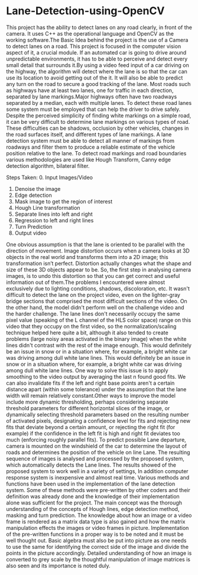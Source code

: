 # Lane-Detection-using-OpenCV
This project has the ability to detect lanes on any road clearly, in front of the camera. It uses C++ as the operational language and OpenCV as the working software.The Basic Idea behind the project is the use of a Camera to detect lanes on a road. This project is focused in the computer vision aspect of it, a crucial module. If an automated car is going to drive around unpredictable environments, it has to be able to perceive and detect every small detail that surrounds it.By using a video feed input of a car driving on the highway, the algorithm will detect where the lane is so that the car can use its location to avoid getting out of the it. It will also be able to predict any turn on the road to secure a good tracking of the lane. Most roads such as highways have at least two lanes, one for traffic in each direction, separated by lane markings.Major highways often have two roadways separated by a median, each with multiple lanes. To detect these road lanes some system must be employed that can help the driver to drive safely. Despite the perceived simplicity of finding white markings on a simple road, it can be very difficult to determine lane markings on various types of road. These difficulties can be shadows, occlusion by other vehicles, changes in the road surfaces itself, and different types of lane markings. A lane detection system must be able to detect all manner of markings from roadways and filter them to produce a reliable estimate of the vehicle position relative to the lane. To detect road markings and road boundaries various methodologies are used like Hough Transform, Canny edge detection algorithm, bilateral filter.

Steps Taken:
0. Input Images/Video
1. Denoise the image
2. Edge detection
3. Mask image to get the region of interest
4. Hough Line transformation
5. Separate lines into left and right
6. Regression to left and right lines
7. Turn Prediction
8. Output video

One obvious assumption is that the lane is oriented to be parallel with the direction of movement. Image distortion occurs when a camera looks at 3D objects in the real world and transforms them into a 2D image; this transformation isn’t perfect. Distortion actually changes what the shape and size of these 3D objects appear to be. So, the first step in analysing camera images, is to undo this distortion so that you can get correct and useful information out of them.The problems I encountered were almost exclusively due to lighting conditions, shadows, discoloration, etc. It wasn't difficult to detect the lane on the project video, even on the lighter-gray bridge sections that comprised the most difficult sections of the video.
On the other hand, the model didn't perform well on the challenge video and the harder challenge. The lane lines don't necessarily occupy the same pixel value (speaking of the L channel of the HLS color space) range on this video that they occupy on the first video, so the normalization/scaling technique helped here quite a bit, although it also tended to create problems (large noisy areas activated in the binary image) when the white lines didn't contrast with the rest of the image enough. This would definitely be an issue in snow or in a situation where, for example, a bright white car was driving among dull white lane lines. This would definitely be an issue in snow or in a situation where, for example, a bright white car was driving among dull white lane lines. One way to solve this issue is to apply smoothing to the video output by averaging the last n found good fits. We can also invalidate fits if the left and right base points aren't a certain distance apart (within some tolerance) under the assumption that the lane width will remain relatively constant.Other ways to improve the model include more dynamic thresholding, perhaps considering separate threshold parameters for different horizontal slices of the image, or dynamically selecting threshold parameters based on the resulting number of activated pixels, designating a confidence level for fits and rejecting new fits that deviate beyond a certain amount, or rejecting the right fit (for example) if the confidence in the left fit is high and right fit deviates too much (enforcing roughly parallel fits).
To predict possible Lane departure, camera is mounted on the windshield of the car to determine the layout of roads and determines the position of the vehicle on line Lane. The resulting sequence of images is analysed and processed by the proposed system, which automatically detects the Lane lines. The results showed of the proposed system to work well in a variety of settings, In addition computer response system is inexpensive and almost real time. Various methods and functions have been used in the implementation of the lane detection system. Some of these methods were pre-written by other coders and their definition was already done and the knowledge of their implementation alone was sufficient for the project. The main concept was the thorough understanding of the concepts of Hough lines, edge detection method, masking and turn prediction. The knowledge about how an image or a video frame is rendered as a matrix data type is also gained and how the matrix manipulation effects the images or video frames in picture. Implementation of the pre-written functions in a proper way is to be noted and it must be well thought out. Basic algebra must also be put into picture as one needs to use the same for identifying the correct side of the image and divide the points in the picture accordingly. Detailed understanding of how an image is converted to grey scale by the thoughtful manipulation of image matrices is also seen and its importance is noted duly.
